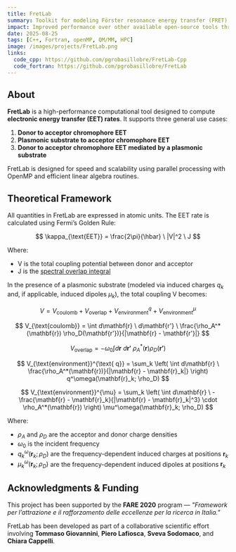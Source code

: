 ```yaml
---
title: FretLab
summary: Toolkit for modeling Förster resonance energy transfer (FRET) in full QM and QM/MM workflows, available in both C++ and Fortran versions with fast, parallel execution.
impact: Improved performance over other available open-source tools through software refinement and OpenMP parallelization. Two independent implementations (C++ and Fortran) are available to support different integration needs.
date: 2025-08-25
tags: [C++, Fortran, openMP, QM/MM, HPC]
image: /images/projects/FretLab.png
links:
  code_cpp: https://github.com/pgrobasillobre/FretLab-Cpp
  code_fortran: https://github.com/pgrobasillobre/FretLab
---
```


## About

**FretLab** is a high-performance computational tool designed to compute **electronic energy transfer (EET) rates**. It supports three general use cases:

1. **Donor to acceptor chromophore EET**
2. **Plasmonic substrate to acceptor chromophore EET**
3. **Donor to acceptor chromophore EET mediated by a plasmonic substrate**

FretLab is designed for speed and scalability using parallel processing with OpenMP and efficient linear algebra routines.


## Theoretical Framework

All quantities in FretLab are expressed in atomic units. The EET rate is 
calculated using Fermi’s Golden Rule:

$$
\kappa_{\text{EET}} = \frac{2\pi}{\hbar} \ |V|^2 \ J
$$

Where:
- V is the total coupling potential between donor and acceptor
- J is the [spectral overlap integral](https://github.com/pgrobasillobre/SpectralOverlap)

In the presence of a plasmonic substrate (modeled via induced charges $q_k$ and, if applicable, induced dipoles $\mu_k$), the total coupling V becomes:




```math
V = V_{\mathrm{coulomb}} + V_{\mathrm{overlap}} + V_{\mathrm{environment}}^{q} + V_{\mathrm{environment}}^{\mu}
```

$$
V_{\text{coulomb}} =  \int d\mathbf{r} \ d\mathbf{r'} \ \frac{\rho_A^*(\mathbf{r}) \rho_D(\mathbf{r'})}{|\mathbf{r} - \mathbf{r'}|}
$$

$$
V_{\text{overlap}} = - \omega_0 \int d\mathbf{r} \ d\mathbf{r'} \ \rho_A^*(\mathbf{r}) \rho_D (\mathbf{r'}) 
$$

$$
V_{\text{environment}}^{\text{   q}} = \sum_k \left( \int d\mathbf{r} \ \frac{\rho_A^*(\mathbf{r})}{|\mathbf{r} - \mathbf{r}_k|} \right) q^\omega(\mathbf{r}_k; \rho_D)
$$


$$
V_{\text{environment}}^{\mu} = \sum_k \left( \int d\mathbf{r} \ -\frac{\mathbf{r} - \mathbf{r}_k}{|\mathbf{r} - \mathbf{r}_k|^3} \cdot \rho_A^*(\mathbf{r}) \right) \mu^\omega(\mathbf{r}_k; \rho_D)
$$

Where:

- $\rho_A$ and $\rho_D$ are the acceptor and donor charge densities  
- $\omega_0$ is the incident frequency  
- $q_k^\omega(\mathbf{r}_k; \rho_D)$ are the frequency-dependent induced charges at positions $\mathbf{r}_k$
- $\mu_k^\omega(\mathbf{r}_k; \rho_D)$ are the frequency-dependent induced dipoles at positions $\mathbf{r}_k$


## Acknowledgments & Funding

This project has been supported by the **FARE 2020** program — *"Framework per l’attrazione e il rafforzamento delle eccellenze per la ricerca in Italia."*

FretLab has been developed as part of a collaborative scientific effort involving **Tommaso Giovannini**, **Piero Lafiosca**, **Sveva Sodomaco**, and **Chiara Cappelli**.
